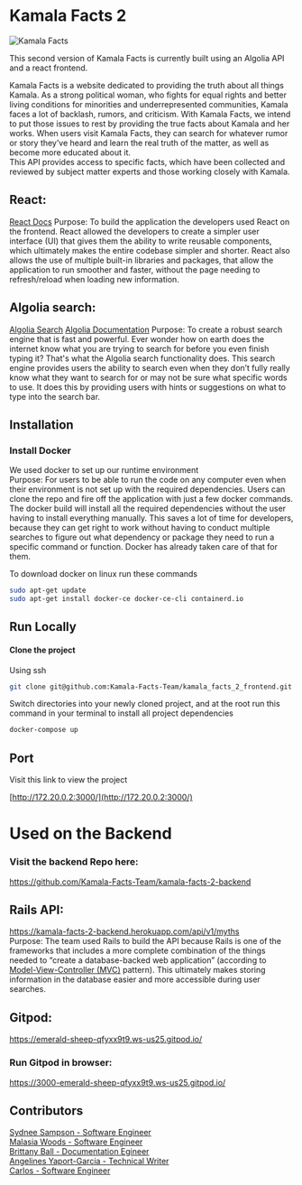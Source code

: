 # Kamala Facts 2

![Kamala Facts](https://i.imgur.com/nQnW09R.png)

This second version of Kamala Facts is currently built using an Algolia API and a react frontend. 

Kamala Facts is a website dedicated to providing the truth about all things Kamala. As a strong political woman, who fights for equal rights and better living conditions for minorities and underrepresented communities, Kamala faces a lot of backlash, rumors, and criticism. With Kamala Facts, we intend to put those issues to rest by providing the true facts about Kamala and her works. When users visit Kamala Facts, they can search for whatever rumor or story they’ve heard and learn the real truth of the matter, as well as become more educated about it.<br /> 
This API provides access to specific facts, which have been collected and reviewed by subject matter experts and those working closely with Kamala. 

## React: 
[React Docs](https://reactjs.org/docs/getting-started.html)
Purpose: To build the application the developers used React on the frontend. React allowed the developers to create a simpler user interface (UI) that gives them the ability to write reusable components, which ultimately makes the entire codebase simpler and shorter. React also allows the use of multiple built-in libraries and packages, that allow the application to run smoother and faster, without the page needing to refresh/reload when loading new information. 

## Algolia search: 
[Algolia Search](https://www.algolia.com/)
[Algolia Documentation](https://www.algolia.com/doc/)
Purpose: To create a robust search engine that is fast and powerful. Ever wonder how on earth does the internet know what you are trying to search for before you even finish typing it? That's what the Algolia search functionality does. This search engine provides users the ability to search even when they don’t fully really know what they want to search for or may not be sure what specific words to use. It does this by providing users with hints or suggestions on what to type into the search bar. 

## Installation

### Install Docker
We used docker to set up our runtime environment<br />
Purpose: For users to be able to run the code on any computer even when their environment is not set up with the required dependencies. Users can clone the repo and fire off the application with just a few docker commands. The docker build will install all the required dependencies without the user having to install everything manually. This saves a lot of time for developers, because they can get right to work without having to conduct multiple searches to figure out what dependency or package they need to run a specific command or function. Docker has already taken care of that for them. 

To download docker on linux run these commands

```bash
sudo apt-get update
sudo apt-get install docker-ce docker-ce-cli containerd.io
```

## Run Locally

#### Clone the project

Using ssh

```bash
git clone git@github.com:Kamala-Facts-Team/kamala_facts_2_frontend.git
```

Switch directories into your newly cloned project, and at the root run this command in your terminal to install all project dependencies

```bash
docker-compose up
```

## Port

Visit this link to view the project

[http://172.20.0.2:3000/](http://172.20.0.2:3000/)

# Used on the Backend 

### Visit the backend Repo here: 
https://github.com/Kamala-Facts-Team/kamala-facts-2-backend 

## Rails API:
https://kamala-facts-2-backend.herokuapp.com/api/v1/myths<br />
Purpose: The team used Rails to build the API because Rails is one of the frameworks that includes a more complete combination of the things needed to “create a database-backed web application” (according to [Model-View-Controller (MVC)](https://en.wikipedia.org/wiki/Model%E2%80%93view%E2%80%93controller) pattern). This ultimately makes storing information in the database easier and more accessible during user searches. 

## Gitpod:
https://emerald-sheep-qfyxx9t9.ws-us25.gitpod.io/
### Run Gitpod in browser: 
https://3000-emerald-sheep-qfyxx9t9.ws-us25.gitpod.io/

## Contributors
[Sydnee Sampson - Software Engineer](https://github.com/Sydnee510)<br /> 
[Malasia Woods - Software Engineer](https://github.com/malasia-415)<br />
[Brittany Ball - Documentation Egineer](https://github.com/SincerelyBrittany)<br />
[Angelines Yaport-Garcia - Technical Writer](https://github.com/AngelinesYG)<br />
[Carlos - Software Engineer](https://github.com/Clue355)<br />
[]()

